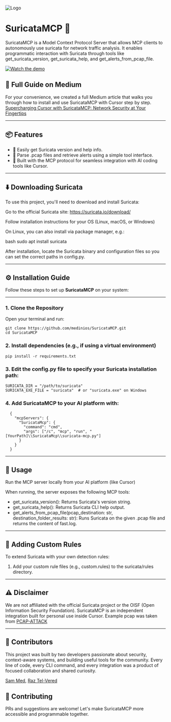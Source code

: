 ![Logo](https://cdn-images-1.medium.com/max/500/1*Spf4ED6gaJWuYZzD03rJig.jpeg)

# SuricataMCP 🚀

SuricataMCP is a Model Context Protocol Server that allows MCP clients to autonomously use suricata for network traffic analysis. It enables programmatic interaction with Suricata through tools like get_suricata_version, get_suricata_help, and get_alerts_from_pcap_file.

[![Watch the demo](https://img.youtube.com/vi/QnIT_DnSMTI/hqdefault.jpg)](https://youtu.be/QnIT_DnSMTI)


## 📰 Full Guide on Medium

For your convenience, we created a full Medium article that walks you through how to install and use SuricataMCP with Cursor step by step.
[Supercharging Cursor with SuricataMCP: Network Security at Your Fingertips]()

---

## 📦 Features

- 🔡 Easily get Suricata version and help info.
- 📁 Parse .pcap files and retrieve alerts using a simple tool interface.
- 🧠 Built with the MCP protocol for seamless integration with AI coding tools like Cursor.

---

## ⬇️ Downloading Suricata

To use this project, you'll need to download and install Suricata:

Go to the official Suricata site: https://suricata.io/download/

Follow installation instructions for your OS (Linux, macOS, or Windows)

On Linux, you can also install via package manager, e.g.:

bash
sudo apt install suricata

After installation, locate the Suricata binary and configuration files so you can set the correct paths in config.py.

---

## ⚙️ Installation Guide

Follow these steps to set up **SuricataMCP** on your system:

---

### 1. Clone the Repository

Open your terminal and run:

    git clone https://github.com/medinios/SuricataMCP.git
    cd SuricataMCP

### 2. Install dependencies (e.g., if using a virtual environment)

    pip install -r requirements.txt

### 3. Edit the config.py file to specify your Suricata installation path:

    SURICATA_DIR = "/path/to/suricata"
    SURICATA_EXE_FILE = "suricata"  # or "suricata.exe" on Windows

### 4. Add SuricataMCP to your AI platform with:

      {
        "mcpServers": {
          "SuricataMcp": {
            "command": "cmd",
            "args": ["/c", "mcp", "run", "[YourPath]\\SuricataMcp\\suricata-mcp.py"]
          }
        }
      }

---

## 🚀 Usage

Run the MCP server locally from your AI platform (like Cursor)

When running, the server exposes the following MCP tools:

- get_suricata_version(): Returns Suricata's version string.
- get_suricata_help(): Returns Suricata CLI help output.
- get_alerts_from_pcap_file(pcap_destination: str, destination_folder_results: str): Runs Suricata on the given .pcap file and returns the content of fast.log.

---

## 📄 Adding Custom Rules

To extend Suricata with your own detection rules:

1. Add your custom rule files (e.g., custom.rules) to the suricata/rules directory.

---

## ⚠️ Disclaimer

We are not affiliated with the official Suricata project or the OISF (Open Information Security Foundation). SuricataMCP is an independent integration built for personal use inside Cursor.
Example pcap was taken from [PCAP-ATTACK](https://github.com/sbousseaden/PCAP-ATTACK)

---

## 🤝 Contributors

This project was built by two developers passionate about security, context-aware systems, and building useful tools for the community. Every line of code, every CLI command, and every integration was a product of focused collaboration and shared curiosity.

[Sam Med](https://www.linkedin.com/in/sam-medina-4b0823164/),
[Raz Tel-Vered](https://www.linkedin.com/in/raz-tel-vered/)

## 🤝 Contributing

PRs and suggestions are welcome! Let's make SuricataMCP more accessible and programmable together.
